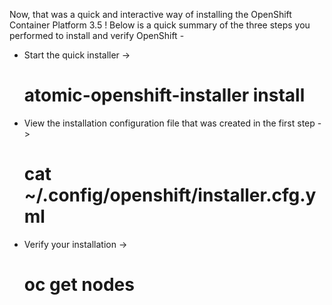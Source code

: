 Now, that was a quick and interactive way of installing the OpenShift Container Platform 3.5 !
Below is a quick summary of the three steps you performed to install and verify OpenShift -
 - Start the quick installer ->
   # atomic-openshift-installer install
 - View the installation configuration file that was created in the first step ->
   # cat ~/.config/openshift/installer.cfg.yml
 - Verify your installation ->
   # oc get nodes




